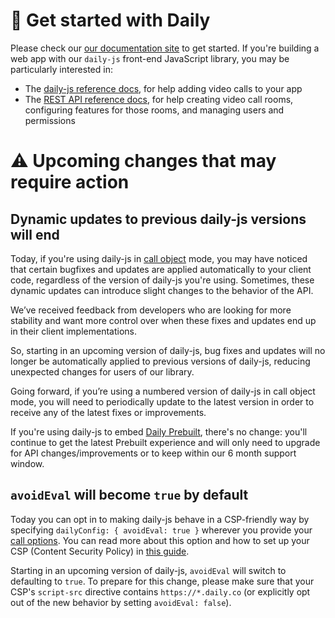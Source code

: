 # 🎥 Get started with Daily

Please check our [our documentation site](https://docs.daily.co/) to get started. If you're building a web app with our `daily-js` front-end JavaScript library, you may be particularly interested in:

- The [daily-js reference docs](https://docs.daily.co/reference#using-the-dailyco-front-end-library), for help adding video calls to your app
- The [REST API reference docs](https://docs.daily.co/reference), for help creating video call rooms, configuring features for those rooms, and managing users and permissions

# ⚠ Upcoming changes that may require action

## Dynamic updates to previous daily-js versions will end

Today, if you're using daily-js in [call object](https://docs.daily.co/guides/products/call-object) mode, you may have noticed that certain bugfixes and updates are applied automatically to your client code, regardless of the version of daily-js you're using. Sometimes, these dynamic updates can introduce slight changes to the behavior of the API.

We’ve received feedback from developers who are looking for more stability and want more control over when these fixes and updates end up in their client implementations.

So, starting in an upcoming version of daily-js, bug fixes and updates will no longer be automatically applied to previous versions of daily-js, reducing unexpected changes for users of our library.

Going forward, if you’re using a numbered version of daily-js in call object mode, you will need to periodically update to the latest version in order to receive any of the latest fixes or improvements.

If you're using daily-js to embed [Daily Prebuilt](https://docs.daily.co/guides/products/prebuilt), there's no change: you'll continue to get the latest Prebuilt experience and will only need to upgrade for API changes/improvements or to keep within our 6 month support window.

## `avoidEval` will become `true` by default

Today you can opt in to making daily-js behave in a CSP-friendly way by specifying `dailyConfig: { avoidEval: true }` wherever you provide your [call options](https://docs.daily.co/reference/daily-js/daily-iframe-class/properties). You can read more about this option and how to set up your CSP (Content Security Policy) in [this guide](https://docs.daily.co/guides/privacy-and-security/content-security-policy#custom-call-object).

Starting in an upcoming version of daily-js, `avoidEval` will switch to defaulting to `true`. To prepare for this change, please make sure that your CSP's `script-src` directive contains `https://*.daily.co` (or explicitly opt out of the new behavior by setting `avoidEval: false`).
